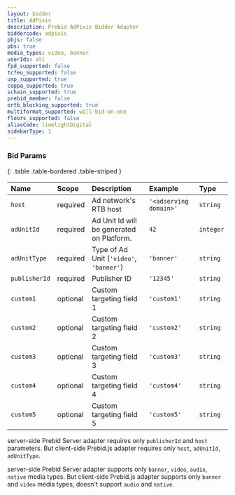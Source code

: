 ```yaml
---
layout: bidder
title: AdPixis
description: Prebid AdPixis Bidder Adaptor
biddercode: adpixis
pbjs: false
pbs: true
media_types: video, banner
userIds: all
fpd_supported: false
tcfeu_supported: false
usp_supported: true
coppa_supported: true
schain_supported: true
prebid_member: false
ortb_blocking_supported: true
multiformat_supported: will-bid-on-one
floors_supported: false
aliasCode: limelightDigital
sidebarType: 1
---
```


### Bid Params

{: .table .table-bordered .table-striped }

| Name          | Scope    | Description                                                   | Example                | Type      |
|:--------------|:---------|:--------------------------------------------------------------|:-----------------------|:----------|
| `host`        | required | Ad network's RTB host                                         | `'<adserving domain>'` | `string`  |
| `adUnitId`    | required | Ad Unit Id will be generated on <Public title name> Platform. | `42`                   | `integer` |
| `adUnitType`  | required | Type of Ad Unit (`'video'`, `'banner'`)                       | `'banner'`             | `string`  |
| `publisherId` | required | Publisher ID                                                  | `'12345'`              | `string`  |
| `custom1`     | optional | Custom targeting field 1                                      | `'custom1'`            | `string`  |
| `custom2`     | optional | Custom targeting field 2                                      | `'custom2'`            | `string`  |
| `custom3`     | optional | Custom targeting field 3                                      | `'custom3'`            | `string`  |
| `custom4`     | optional | Custom targeting field 4                                      | `'custom4'`            | `string`  |
| `custom5`     | optional | Custom targeting field 5                                      | `'custom5'`            | `string`  |

<Public title name> server-side Prebid Server adapter requires only `publisherId` and `host` parameters. But <Public title name> client-side Prebid.js adapter requires only `host`, `adUnitId`, `adUnitType`.

<Public title name> server-side Prebid Server adapter supports only `banner`, `video`, `audio`, `native` media types. But <Public title name> client-side Prebid.js adapter supports only `banner` and `video` media types, doesn't support `audio` and `native`.
